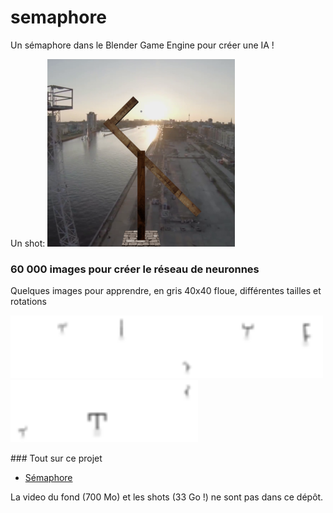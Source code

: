 # semaphore

Un sémaphore dans le Blender Game Engine pour créer une IA !

Un shot:
<img src="/doc/shot_15_y.png" width="300" height="300">

### 60 000 images pour créer le réseau de neuronnes

Quelques images pour apprendre, en gris 40x40 floue, différentes tailles et rotations

<img src="/doc/some_shot_NB/shot_24000_i.png" width="100" height="100"><img src="/doc/some_shot_NB/shot_24001_ .png" width="100" height="100"><img src="/doc/some_shot_NB/shot_24002_f.png" width="100" height="100"><img src="/doc/some_shot_NB/shot_24003_a.png" width="100" height="100"><img src="/doc/some_shot_NB/shot_24004_c.png" width="100" height="100"><img src="/doc/some_shot_NB/shot_24005_i.png" width="100" height="100"><img src="/doc/some_shot_NB/shot_24006_e.png" width="100" height="100"><img src="/doc/some_shot_NB/shot_24007_m.png" width="100" height="100"/>


### Tout sur ce projet
* [Sémaphore](https://ressources.labomedia.org/jeu_du_semaphore_dans_le_blender_game_engine)

La video du fond (700 Mo) et les shots (33 Go !) ne sont pas dans ce dépôt.
